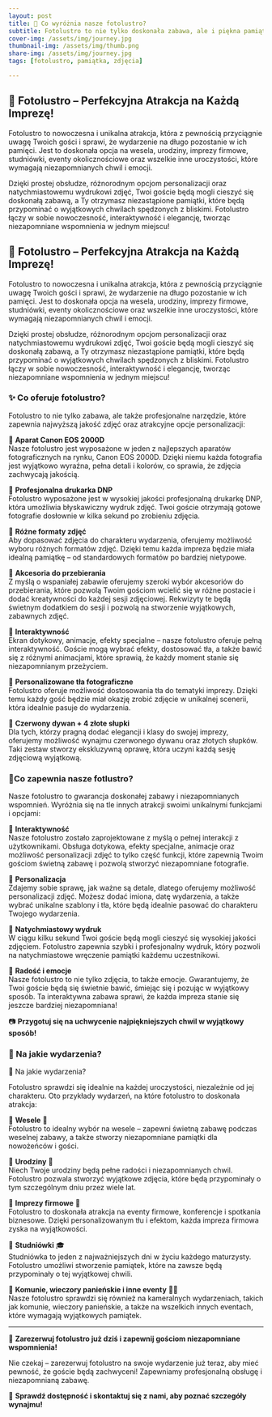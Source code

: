 ```yaml
---
layout: post
title: 🎉 Co wyróżnia nasze fotolustro?  
subtitle: Fotolustro to nie tylko doskonała zabawa, ale i piękna pamiątka – zdjęcia gotowe w kilka sekund! 🎊  
cover-img: /assets/img/journey.jpg
thumbnail-img: /assets/img/thumb.png
share-img: /assets/img/journey.jpg
tags: [fotolustro, pamiątka, zdjęcia]

---
```

## 📸 Fotolustro – Perfekcyjna Atrakcja na Każdą Imprezę!

Fotolustro to nowoczesna i unikalna atrakcja, która z pewnością przyciągnie uwagę Twoich gości i sprawi, że wydarzenie na długo pozostanie w ich pamięci. Jest to doskonała opcja na wesela, urodziny, imprezy firmowe, studniówki, eventy okolicznościowe oraz wszelkie inne uroczystości, które wymagają niezapomnianych chwil i emocji.

Dzięki prostej obsłudze, różnorodnym opcjom personalizacji oraz natychmiastowemu wydrukowi zdjęć, Twoi goście będą mogli cieszyć się doskonałą zabawą, a Ty otrzymasz niezastąpione pamiątki, które będą przypominać o wyjątkowych chwilach spędzonych z bliskimi. Fotolustro łączy w sobie nowoczesność, interaktywność i elegancję, tworząc niezapomniane wspomnienia w jednym miejscu!

## 📸 Fotolustro – Perfekcyjna Atrakcja na Każdą Imprezę!

Fotolustro to nowoczesna i unikalna atrakcja, która z pewnością przyciągnie uwagę Twoich gości i sprawi, że wydarzenie na długo pozostanie w ich pamięci. Jest to doskonała opcja na wesela, urodziny, imprezy firmowe, studniówki, eventy okolicznościowe oraz wszelkie inne uroczystości, które wymagają niezapomnianych chwil i emocji.

Dzięki prostej obsłudze, różnorodnym opcjom personalizacji oraz natychmiastowemu wydrukowi zdjęć, Twoi goście będą mogli cieszyć się doskonałą zabawą, a Ty otrzymasz niezastąpione pamiątki, które będą przypominać o wyjątkowych chwilach spędzonych z bliskimi. Fotolustro łączy w sobie nowoczesność, interaktywność i elegancję, tworząc niezapomniane wspomnienia w jednym miejscu!

### ✨ Co oferuje fotolustro? 

Fotolustro to nie tylko zabawa, ale także profesjonalne narzędzie, które zapewnia najwyższą jakość zdjęć oraz atrakcyjne opcje personalizacji:

📸 **Aparat Canon EOS 2000D**  
Nasze fotolustro jest wyposażone w jeden z najlepszych aparatów fotograficznych na rynku, Canon EOS 2000D. Dzięki niemu każda fotografia jest wyjątkowo wyraźna, pełna detali i kolorów, co sprawia, że zdjęcia zachwycają jakością.

📸 **Profesjonalna drukarka DNP**  
Fotolustro wyposażone jest w wysokiej jakości profesjonalną drukarkę DNP, która umożliwia błyskawiczny wydruk zdjęć. Twoi goście otrzymają gotowe fotografie dosłownie w kilka sekund po zrobieniu zdjęcia.

📸 **Różne formaty zdjęć**  
Aby dopasować zdjęcia do charakteru wydarzenia, oferujemy możliwość wyboru różnych formatów zdjęć. Dzięki temu każda impreza będzie miała idealną pamiątkę – od standardowych formatów po bardziej nietypowe.

📸 **Akcesoria do przebierania**  
Z myślą o wspaniałej zabawie oferujemy szeroki wybór akcesoriów do przebierania, które pozwolą Twoim gościom wcielić się w różne postacie i dodać kreatywności do każdej sesji zdjęciowej. Rekwizyty te będą świetnym dodatkiem do sesji i pozwolą na stworzenie wyjątkowych, zabawnych zdjęć.

📸 **Interaktywność**  
Ekran dotykowy, animacje, efekty specjalne – nasze fotolustro oferuje pełną interaktywność. Goście mogą wybrać efekty, dostosować tła, a także bawić się z różnymi animacjami, które sprawią, że każdy moment stanie się niezapomnianym przeżyciem.

📸 **Personalizowane tła fotograficzne**  
Fotolustro oferuje możliwość dostosowania tła do tematyki imprezy. Dzięki temu każdy gość będzie miał okazję zrobić zdjęcie w unikalnej scenerii, która idealnie pasuje do wydarzenia.

📸 **Czerwony dywan + 4 złote słupki**  
Dla tych, którzy pragną dodać elegancji i klasy do swojej imprezy, oferujemy możliwość wynajmu czerwonego dywanu oraz złotych słupków. Taki zestaw stworzy ekskluzywną oprawę, która uczyni każdą sesję zdjęciową wyjątkową.


### 🎉Co zapewnia nasze fotlustro?

Nasze fotolustro to gwarancja doskonałej zabawy i niezapomnianych wspomnień. Wyróżnia się na tle innych atrakcji swoimi unikalnymi funkcjami i opcjami:

📸 **Interaktywność**  
Nasze fotolustro zostało zaprojektowane z myślą o pełnej interakcji z użytkownikami. Obsługa dotykowa, efekty specjalne, animacje oraz możliwość personalizacji zdjęć to tylko część funkcji, które zapewnią Twoim gościom świetną zabawę i pozwolą stworzyć niezapomniane fotografie.

📸 **Personalizacja**  
Zdajemy sobie sprawę, jak ważne są detale, dlatego oferujemy możliwość personalizacji zdjęć. Możesz dodać imiona, datę wydarzenia, a także wybrać unikalne szablony i tła, które będą idealnie pasować do charakteru Twojego wydarzenia.

📸 **Natychmiastowy wydruk**  
W ciągu kilku sekund Twoi goście będą mogli cieszyć się wysokiej jakości zdjęciem. Fotolustro zapewnia szybki i profesjonalny wydruk, który pozwoli na natychmiastowe wręczenie pamiątki każdemu uczestnikowi.

📸 **Radość i emocje**  
Nasze fotolustro to nie tylko zdjęcia, to także emocje. Gwarantujemy, że Twoi goście będą się świetnie bawić, śmiejąc się i pozując w wyjątkowy sposób. Ta interaktywna zabawa sprawi, że każda impreza stanie się jeszcze bardziej niezapomniana!

📷 **Przygotuj się na uchwycenie najpiękniejszych chwil w wyjątkowy sposób!**



### 🎊 Na jakie wydarzenia?  

🎊 Na jakie wydarzenia?

Fotolustro sprawdzi się idealnie na każdej uroczystości, niezależnie od jej charakteru. Oto przykłady wydarzeń, na które fotolustro to doskonała atrakcja:

📸 **Wesele** 💍  
Fotolustro to idealny wybór na wesele – zapewni świetną zabawę podczas weselnej zabawy, a także stworzy niezapomniane pamiątki dla nowożeńców i gości.

📸 **Urodziny** 🎂  
Niech Twoje urodziny będą pełne radości i niezapomnianych chwil. Fotolustro pozwala stworzyć wyjątkowe zdjęcia, które będą przypominały o tym szczególnym dniu przez wiele lat.

📸 **Imprezy firmowe** 🏢  
Fotolustro to doskonała atrakcja na eventy firmowe, konferencje i spotkania biznesowe. Dzięki personalizowanym tłu i efektom, każda impreza firmowa zyska na wyjątkowości.

📸 **Studniówki** 🎓  
Studniówka to jeden z najważniejszych dni w życiu każdego maturzysty. Fotolustro umożliwi stworzenie pamiątek, które na zawsze będą przypominały o tej wyjątkowej chwili.

📸 **Komunie, wieczory panieńskie i inne eventy** 👰🤵  
Nasze fotolustro sprawdzi się również na kameralnych wydarzeniach, takich jak komunie, wieczory panieńskie, a także na wszelkich innych eventach, które wymagają wyjątkowych pamiątek.

---

📅 **Zarezerwuj fotolustro już dziś i zapewnij gościom niezapomniane wspomnienia!**  

Nie czekaj – zarezerwuj fotolustro na swoje wydarzenie już teraz, aby mieć pewność, że goście będą zachwyceni! Zapewniamy profesjonalną obsługę i niezapomnianą zabawę.

📩 **Sprawdź dostępność i skontaktuj się z nami, aby poznać szczegóły wynajmu!**
